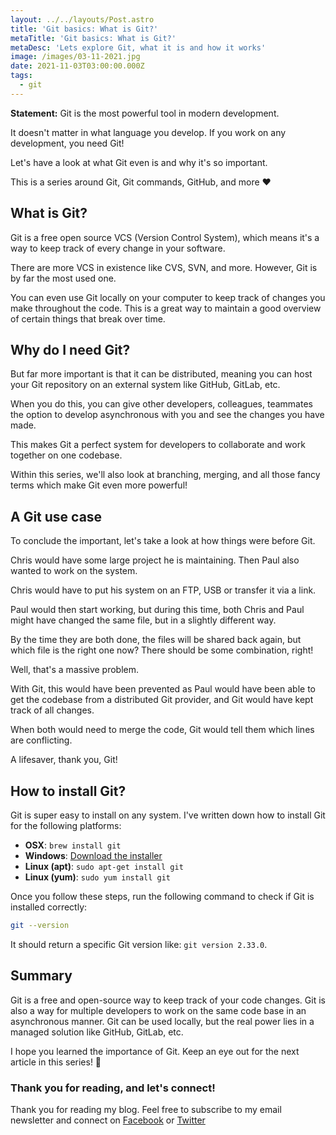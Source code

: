 ```yaml
---
layout: ../../layouts/Post.astro
title: 'Git basics: What is Git?'
metaTitle: 'Git basics: What is Git?'
metaDesc: 'Lets explore Git, what it is and how it works'
image: /images/03-11-2021.jpg
date: 2021-11-03T03:00:00.000Z
tags:
  - git
---
```


**Statement:** Git is the most powerful tool in modern development.

It doesn't matter in what language you develop.
If you work on any development, you need Git!

Let's have a look at what Git even is and why it's so important.

This is a series around Git, Git commands, GitHub, and more ❤️

## What is Git?

Git is a free open source VCS (Version Control System), which means it's a way to keep track of every change in your software.

There are more VCS in existence like CVS, SVN, and more. However, Git is by far the most used one.

You can even use Git locally on your computer to keep track of changes you make throughout the code.
This is a great way to maintain a good overview of certain things that break over time.

## Why do I need Git?

But far more important is that it can be distributed, meaning you can host your Git repository on an external system like GitHub, GitLab, etc.

When you do this, you can give other developers, colleagues, teammates the option to develop asynchronous with you and see the changes you have made.

This makes Git a perfect system for developers to collaborate and work together on one codebase.

Within this series, we'll also look at branching, merging, and all those fancy terms which make Git even more powerful!

## A Git use case

To conclude the important, let's take a look at how things were before Git.

Chris would have some large project he is maintaining. Then Paul also wanted to work on the system.

Chris would have to put his system on an FTP, USB or transfer it via a link.

Paul would then start working, but during this time, both Chris and Paul might have changed the same file, but in a slightly different way.

By the time they are both done, the files will be shared back again, but which file is the right one now?
There should be some combination, right!

Well, that's a massive problem.

With Git, this would have been prevented as Paul would have been able to get the codebase from a distributed Git provider, and Git would have kept track of all changes.

When both would need to merge the code, Git would tell them which lines are conflicting.

A lifesaver, thank you, Git!

## How to install Git?

Git is super easy to install on any system. I've written down how to install Git for the following platforms:

- **OSX**: `brew install git`
- **Windows**: [Download the installer](https://gitforwindows.org/)
- **Linux (apt)**: `sudo apt-get install git`
- **Linux (yum)**: `sudo yum install git`

Once you follow these steps, run the following command to check if Git is installed correctly:

```bash
git --version
```

It should return a specific Git version like: `git version 2.33.0`.

## Summary

Git is a free and open-source way to keep track of your code changes.
Git is also a way for multiple developers to work on the same code base in an asynchronous manner.
Git can be used locally, but the real power lies in a managed solution like GitHub, GitLab, etc.

I hope you learned the importance of Git. Keep an eye out for the next article in this series! 👀

### Thank you for reading, and let's connect!

Thank you for reading my blog. Feel free to subscribe to my email newsletter and connect on [Facebook](https://www.facebook.com/DailyDevTipsBlog) or [Twitter](https://twitter.com/DailyDevTips1)
